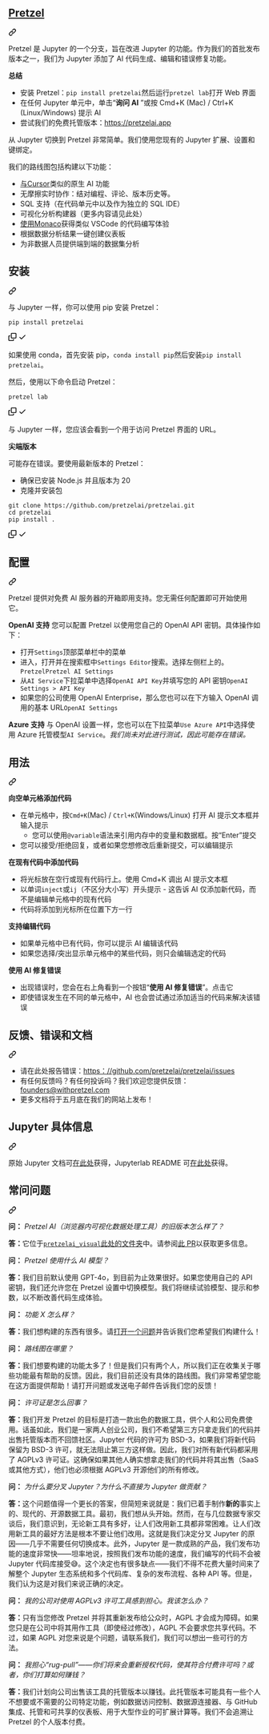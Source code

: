 <div class="Box-sc-g0xbh4-0 bJMeLZ js-snippet-clipboard-copy-unpositioned" data-hpc="true"><article class="markdown-body entry-content container-lg" itemprop="text"><div class="markdown-heading" dir="auto"><h1 tabindex="-1" class="heading-element" dir="auto"><a href="https://withpretzel.com" rel="nofollow"><font style="vertical-align: inherit;"><font style="vertical-align: inherit;">Pretzel  </font></font></a></h1><a id="user-content-pretzel" class="anchor" aria-label="固定链接：椒盐卷饼" href="#pretzel"><svg class="octicon octicon-link" viewBox="0 0 16 16" version="1.1" width="16" height="16" aria-hidden="true"><path d="m7.775 3.275 1.25-1.25a3.5 3.5 0 1 1 4.95 4.95l-2.5 2.5a3.5 3.5 0 0 1-4.95 0 .751.751 0 0 1 .018-1.042.751.751 0 0 1 1.042-.018 1.998 1.998 0 0 0 2.83 0l2.5-2.5a2.002 2.002 0 0 0-2.83-2.83l-1.25 1.25a.751.751 0 0 1-1.042-.018.751.751 0 0 1-.018-1.042Zm-4.69 9.64a1.998 1.998 0 0 0 2.83 0l1.25-1.25a.751.751 0 0 1 1.042.018.751.751 0 0 1 .018 1.042l-1.25 1.25a3.5 3.5 0 1 1-4.95-4.95l2.5-2.5a3.5 3.5 0 0 1 4.95 0 .751.751 0 0 1-.018 1.042.751.751 0 0 1-1.042.018 1.998 1.998 0 0 0-2.83 0l-2.5 2.5a1.998 1.998 0 0 0 0 2.83Z"></path></svg></a></div>
<p dir="auto"><font style="vertical-align: inherit;"><font style="vertical-align: inherit;">Pretzel 是 Jupyter 的一个分支，旨在改进 Jupyter 的功能。作为我们的首批发布版本之一，我们为 Jupyter 添加了 AI 代码生成、编辑和错误修复功能。</font></font></p>
<p dir="auto"><strong><font style="vertical-align: inherit;"><font style="vertical-align: inherit;">总结</font></font></strong></p>
<ul dir="auto">
<li><font style="vertical-align: inherit;"><font style="vertical-align: inherit;">安装 Pretzel：</font></font><code>pip install pretzelai</code><font style="vertical-align: inherit;"><font style="vertical-align: inherit;">然后运行</font></font><code>pretzel lab</code><font style="vertical-align: inherit;"><font style="vertical-align: inherit;">打开 Web 界面</font></font></li>
<li><font style="vertical-align: inherit;"><font style="vertical-align: inherit;">在任何 Jupyter 单元中，单击“</font></font><strong><font style="vertical-align: inherit;"><font style="vertical-align: inherit;">询问 AI</font></font></strong><font style="vertical-align: inherit;"><font style="vertical-align: inherit;"> ”或按 Cmd+K (Mac) / Ctrl+K (Linux/Windows) 提示 AI</font></font></li>
<li><font style="vertical-align: inherit;"><font style="vertical-align: inherit;">尝试我们的免费托管版本：</font></font><a href="https://pretzelai.app" rel="nofollow"><font style="vertical-align: inherit;"><font style="vertical-align: inherit;">https://pretzelai.app</font></font></a></li>
</ul>
<p dir="auto"><font style="vertical-align: inherit;"><font style="vertical-align: inherit;">从 Jupyter 切换到 Pretzel 非常简单。我们使用您现有的 Jupyter 扩展、设置和键绑定。</font></font></p>
<p dir="auto"><font style="vertical-align: inherit;"><font style="vertical-align: inherit;">我们的路线图包括构建以下功能：</font></font></p>
<ul dir="auto">
<li><font style="vertical-align: inherit;"><a href="https://cursor.sh/" rel="nofollow"><font style="vertical-align: inherit;">与Cursor</font></a><font style="vertical-align: inherit;">类似的原生 AI 功能</font></font><a href="https://cursor.sh/" rel="nofollow"><font style="vertical-align: inherit;"></font></a></li>
<li><font style="vertical-align: inherit;"><font style="vertical-align: inherit;">无摩擦实时协作：结对编程、评论、版本历史等。</font></font></li>
<li><font style="vertical-align: inherit;"><font style="vertical-align: inherit;">SQL 支持（在代码单元中以及作为独立的 SQL IDE）</font></font></li>
<li><font style="vertical-align: inherit;"><font style="vertical-align: inherit;">可视化分析构建器（更多内容请见此处）</font></font></li>
<li><font style="vertical-align: inherit;"><a href="https://github.com/microsoft/monaco-editor"><font style="vertical-align: inherit;">使用Monaco</font></a><font style="vertical-align: inherit;">获得类似 VSCode 的代码编写体验</font></font><a href="https://github.com/microsoft/monaco-editor"><font style="vertical-align: inherit;"></font></a></li>
<li><font style="vertical-align: inherit;"><font style="vertical-align: inherit;">根据数据分析结果一键创建仪表板</font></font></li>
<li><font style="vertical-align: inherit;"><font style="vertical-align: inherit;">为非数据人员提供端到端的数据集分析</font></font></li>
</ul>
<div class="markdown-heading" dir="auto"><h2 tabindex="-1" class="heading-element" dir="auto"><font style="vertical-align: inherit;"><font style="vertical-align: inherit;">安装</font></font></h2><a id="user-content-installation" class="anchor" aria-label="固定链接：安装" href="#installation"><svg class="octicon octicon-link" viewBox="0 0 16 16" version="1.1" width="16" height="16" aria-hidden="true"><path d="m7.775 3.275 1.25-1.25a3.5 3.5 0 1 1 4.95 4.95l-2.5 2.5a3.5 3.5 0 0 1-4.95 0 .751.751 0 0 1 .018-1.042.751.751 0 0 1 1.042-.018 1.998 1.998 0 0 0 2.83 0l2.5-2.5a2.002 2.002 0 0 0-2.83-2.83l-1.25 1.25a.751.751 0 0 1-1.042-.018.751.751 0 0 1-.018-1.042Zm-4.69 9.64a1.998 1.998 0 0 0 2.83 0l1.25-1.25a.751.751 0 0 1 1.042.018.751.751 0 0 1 .018 1.042l-1.25 1.25a3.5 3.5 0 1 1-4.95-4.95l2.5-2.5a3.5 3.5 0 0 1 4.95 0 .751.751 0 0 1-.018 1.042.751.751 0 0 1-1.042.018 1.998 1.998 0 0 0-2.83 0l-2.5 2.5a1.998 1.998 0 0 0 0 2.83Z"></path></svg></a></div>
<p dir="auto"><font style="vertical-align: inherit;"><font style="vertical-align: inherit;">与 Jupyter 一样，你可以使用 pip 安装 Pretzel：</font></font></p>
<div class="snippet-clipboard-content notranslate position-relative overflow-auto"><pre class="notranslate"><code>pip install pretzelai
</code></pre><div class="zeroclipboard-container">
    <clipboard-copy aria-label="Copy" class="ClipboardButton btn btn-invisible js-clipboard-copy m-2 p-0 tooltipped-no-delay d-flex flex-justify-center flex-items-center" data-copy-feedback="Copied!" data-tooltip-direction="w" value="pip install pretzelai" tabindex="0" role="button">
      <svg aria-hidden="true" height="16" viewBox="0 0 16 16" version="1.1" width="16" data-view-component="true" class="octicon octicon-copy js-clipboard-copy-icon">
    <path d="M0 6.75C0 5.784.784 5 1.75 5h1.5a.75.75 0 0 1 0 1.5h-1.5a.25.25 0 0 0-.25.25v7.5c0 .138.112.25.25.25h7.5a.25.25 0 0 0 .25-.25v-1.5a.75.75 0 0 1 1.5 0v1.5A1.75 1.75 0 0 1 9.25 16h-7.5A1.75 1.75 0 0 1 0 14.25Z"></path><path d="M5 1.75C5 .784 5.784 0 6.75 0h7.5C15.216 0 16 .784 16 1.75v7.5A1.75 1.75 0 0 1 14.25 11h-7.5A1.75 1.75 0 0 1 5 9.25Zm1.75-.25a.25.25 0 0 0-.25.25v7.5c0 .138.112.25.25.25h7.5a.25.25 0 0 0 .25-.25v-7.5a.25.25 0 0 0-.25-.25Z"></path>
</svg>
      <svg aria-hidden="true" height="16" viewBox="0 0 16 16" version="1.1" width="16" data-view-component="true" class="octicon octicon-check js-clipboard-check-icon color-fg-success d-none">
    <path d="M13.78 4.22a.75.75 0 0 1 0 1.06l-7.25 7.25a.75.75 0 0 1-1.06 0L2.22 9.28a.751.751 0 0 1 .018-1.042.751.751 0 0 1 1.042-.018L6 10.94l6.72-6.72a.75.75 0 0 1 1.06 0Z"></path>
</svg>
    </clipboard-copy>
  </div></div>
<p dir="auto"><font style="vertical-align: inherit;"><font style="vertical-align: inherit;">如果使用 conda，首先安装 pip，</font></font><code>conda install pip</code><font style="vertical-align: inherit;"><font style="vertical-align: inherit;">然后安装</font></font><code>pip install pretzelai</code><font style="vertical-align: inherit;"><font style="vertical-align: inherit;">。</font></font></p>
<p dir="auto"><font style="vertical-align: inherit;"><font style="vertical-align: inherit;">然后，使用以下命令启动 Pretzel：</font></font></p>
<div class="snippet-clipboard-content notranslate position-relative overflow-auto"><pre class="notranslate"><code>pretzel lab
</code></pre><div class="zeroclipboard-container">
    <clipboard-copy aria-label="Copy" class="ClipboardButton btn btn-invisible js-clipboard-copy m-2 p-0 tooltipped-no-delay d-flex flex-justify-center flex-items-center" data-copy-feedback="Copied!" data-tooltip-direction="w" value="pretzel lab" tabindex="0" role="button">
      <svg aria-hidden="true" height="16" viewBox="0 0 16 16" version="1.1" width="16" data-view-component="true" class="octicon octicon-copy js-clipboard-copy-icon">
    <path d="M0 6.75C0 5.784.784 5 1.75 5h1.5a.75.75 0 0 1 0 1.5h-1.5a.25.25 0 0 0-.25.25v7.5c0 .138.112.25.25.25h7.5a.25.25 0 0 0 .25-.25v-1.5a.75.75 0 0 1 1.5 0v1.5A1.75 1.75 0 0 1 9.25 16h-7.5A1.75 1.75 0 0 1 0 14.25Z"></path><path d="M5 1.75C5 .784 5.784 0 6.75 0h7.5C15.216 0 16 .784 16 1.75v7.5A1.75 1.75 0 0 1 14.25 11h-7.5A1.75 1.75 0 0 1 5 9.25Zm1.75-.25a.25.25 0 0 0-.25.25v7.5c0 .138.112.25.25.25h7.5a.25.25 0 0 0 .25-.25v-7.5a.25.25 0 0 0-.25-.25Z"></path>
</svg>
      <svg aria-hidden="true" height="16" viewBox="0 0 16 16" version="1.1" width="16" data-view-component="true" class="octicon octicon-check js-clipboard-check-icon color-fg-success d-none">
    <path d="M13.78 4.22a.75.75 0 0 1 0 1.06l-7.25 7.25a.75.75 0 0 1-1.06 0L2.22 9.28a.751.751 0 0 1 .018-1.042.751.751 0 0 1 1.042-.018L6 10.94l6.72-6.72a.75.75 0 0 1 1.06 0Z"></path>
</svg>
    </clipboard-copy>
  </div></div>
<p dir="auto"><font style="vertical-align: inherit;"><font style="vertical-align: inherit;">与 Jupyter 一样，您应该会看到一个用于访问 Pretzel 界面的 URL。</font></font></p>
<p dir="auto"><strong><font style="vertical-align: inherit;"><font style="vertical-align: inherit;">尖端版本</font></font></strong></p>
<p dir="auto"><font style="vertical-align: inherit;"><font style="vertical-align: inherit;">可能存在错误。要使用最新版本的 Pretzel：</font></font></p>
<ul dir="auto">
<li><font style="vertical-align: inherit;"><font style="vertical-align: inherit;">确保已安装 Node.js 并且版本为 20</font></font></li>
<li><font style="vertical-align: inherit;"><font style="vertical-align: inherit;">克隆并安装包</font></font></li>
</ul>
<div class="snippet-clipboard-content notranslate position-relative overflow-auto"><pre class="notranslate"><code>git clone https://github.com/pretzelai/pretzelai.git
cd pretzelai
pip install .
</code></pre><div class="zeroclipboard-container">
    <clipboard-copy aria-label="Copy" class="ClipboardButton btn btn-invisible js-clipboard-copy m-2 p-0 tooltipped-no-delay d-flex flex-justify-center flex-items-center" data-copy-feedback="Copied!" data-tooltip-direction="w" value="git clone https://github.com/pretzelai/pretzelai.git
cd pretzelai
pip install ." tabindex="0" role="button">
      <svg aria-hidden="true" height="16" viewBox="0 0 16 16" version="1.1" width="16" data-view-component="true" class="octicon octicon-copy js-clipboard-copy-icon">
    <path d="M0 6.75C0 5.784.784 5 1.75 5h1.5a.75.75 0 0 1 0 1.5h-1.5a.25.25 0 0 0-.25.25v7.5c0 .138.112.25.25.25h7.5a.25.25 0 0 0 .25-.25v-1.5a.75.75 0 0 1 1.5 0v1.5A1.75 1.75 0 0 1 9.25 16h-7.5A1.75 1.75 0 0 1 0 14.25Z"></path><path d="M5 1.75C5 .784 5.784 0 6.75 0h7.5C15.216 0 16 .784 16 1.75v7.5A1.75 1.75 0 0 1 14.25 11h-7.5A1.75 1.75 0 0 1 5 9.25Zm1.75-.25a.25.25 0 0 0-.25.25v7.5c0 .138.112.25.25.25h7.5a.25.25 0 0 0 .25-.25v-7.5a.25.25 0 0 0-.25-.25Z"></path>
</svg>
      <svg aria-hidden="true" height="16" viewBox="0 0 16 16" version="1.1" width="16" data-view-component="true" class="octicon octicon-check js-clipboard-check-icon color-fg-success d-none">
    <path d="M13.78 4.22a.75.75 0 0 1 0 1.06l-7.25 7.25a.75.75 0 0 1-1.06 0L2.22 9.28a.751.751 0 0 1 .018-1.042.751.751 0 0 1 1.042-.018L6 10.94l6.72-6.72a.75.75 0 0 1 1.06 0Z"></path>
</svg>
    </clipboard-copy>
  </div></div>
<div class="markdown-heading" dir="auto"><h2 tabindex="-1" class="heading-element" dir="auto"><font style="vertical-align: inherit;"><font style="vertical-align: inherit;">配置</font></font></h2><a id="user-content-configuration" class="anchor" aria-label="固定链接：配置" href="#configuration"><svg class="octicon octicon-link" viewBox="0 0 16 16" version="1.1" width="16" height="16" aria-hidden="true"><path d="m7.775 3.275 1.25-1.25a3.5 3.5 0 1 1 4.95 4.95l-2.5 2.5a3.5 3.5 0 0 1-4.95 0 .751.751 0 0 1 .018-1.042.751.751 0 0 1 1.042-.018 1.998 1.998 0 0 0 2.83 0l2.5-2.5a2.002 2.002 0 0 0-2.83-2.83l-1.25 1.25a.751.751 0 0 1-1.042-.018.751.751 0 0 1-.018-1.042Zm-4.69 9.64a1.998 1.998 0 0 0 2.83 0l1.25-1.25a.751.751 0 0 1 1.042.018.751.751 0 0 1 .018 1.042l-1.25 1.25a3.5 3.5 0 1 1-4.95-4.95l2.5-2.5a3.5 3.5 0 0 1 4.95 0 .751.751 0 0 1-.018 1.042.751.751 0 0 1-1.042.018 1.998 1.998 0 0 0-2.83 0l-2.5 2.5a1.998 1.998 0 0 0 0 2.83Z"></path></svg></a></div>
<p dir="auto"><font style="vertical-align: inherit;"><font style="vertical-align: inherit;">Pretzel 提供对免费 AI 服务器的开箱即用支持。您无需任何配置即可开始使用它。</font></font></p>
<p dir="auto"><strong><font style="vertical-align: inherit;"><font style="vertical-align: inherit;">OpenAI 支持</font></font></strong><font style="vertical-align: inherit;"><font style="vertical-align: inherit;">
您可以配置 Pretzel 以使用您自己的 OpenAI API 密钥。具体操作如下：</font></font></p>
<ul dir="auto">
<li><font style="vertical-align: inherit;"><font style="vertical-align: inherit;">打开</font></font><code>Settings</code><font style="vertical-align: inherit;"><font style="vertical-align: inherit;">顶部菜单栏中的菜单</font></font></li>
<li><font style="vertical-align: inherit;"><font style="vertical-align: inherit;">进入，打开并</font><font style="vertical-align: inherit;">在搜索框中</font></font><code>Settings Editor</code><font style="vertical-align: inherit;"><font style="vertical-align: inherit;">搜索。选择</font><font style="vertical-align: inherit;">左侧栏上的。</font></font><code>Pretzel</code><font style="vertical-align: inherit;"></font><code>Pretzel AI Settings</code><font style="vertical-align: inherit;"></font></li>
<li><font style="vertical-align: inherit;"><font style="vertical-align: inherit;">从</font></font><code>AI Service</code><font style="vertical-align: inherit;"><font style="vertical-align: inherit;">下拉菜单中选择</font></font><code>OpenAI API Key</code><font style="vertical-align: inherit;"><font style="vertical-align: inherit;">并填写您的 API 密钥</font></font><code>OpenAI Settings &gt; API Key</code></li>
<li><font style="vertical-align: inherit;"><font style="vertical-align: inherit;">如果您的公司使用 OpenAI Enterprise，那么您也可以在下方输入 OpenAI 调用的基本 URL</font></font><code>OpenAI Settings</code></li>
</ul>
<p dir="auto"><strong><font style="vertical-align: inherit;"><font style="vertical-align: inherit;">Azure 支持</font></font></strong><font style="vertical-align: inherit;"><font style="vertical-align: inherit;">
与 OpenAI 设置一样，您也可以在下拉菜单</font></font><code>Use Azure API</code><font style="vertical-align: inherit;"><font style="vertical-align: inherit;">中选择使用 Azure 托管模型</font></font><code>AI Service</code><font style="vertical-align: inherit;"><font style="vertical-align: inherit;">。</font></font><em><font style="vertical-align: inherit;"><font style="vertical-align: inherit;">我们尚未对此进行测试，因此可能存在错误。</font></font></em></p>
<div class="markdown-heading" dir="auto"><h2 tabindex="-1" class="heading-element" dir="auto"><font style="vertical-align: inherit;"><font style="vertical-align: inherit;">用法</font></font></h2><a id="user-content-usage" class="anchor" aria-label="固定链接：用法" href="#usage"><svg class="octicon octicon-link" viewBox="0 0 16 16" version="1.1" width="16" height="16" aria-hidden="true"><path d="m7.775 3.275 1.25-1.25a3.5 3.5 0 1 1 4.95 4.95l-2.5 2.5a3.5 3.5 0 0 1-4.95 0 .751.751 0 0 1 .018-1.042.751.751 0 0 1 1.042-.018 1.998 1.998 0 0 0 2.83 0l2.5-2.5a2.002 2.002 0 0 0-2.83-2.83l-1.25 1.25a.751.751 0 0 1-1.042-.018.751.751 0 0 1-.018-1.042Zm-4.69 9.64a1.998 1.998 0 0 0 2.83 0l1.25-1.25a.751.751 0 0 1 1.042.018.751.751 0 0 1 .018 1.042l-1.25 1.25a3.5 3.5 0 1 1-4.95-4.95l2.5-2.5a3.5 3.5 0 0 1 4.95 0 .751.751 0 0 1-.018 1.042.751.751 0 0 1-1.042.018 1.998 1.998 0 0 0-2.83 0l-2.5 2.5a1.998 1.998 0 0 0 0 2.83Z"></path></svg></a></div>
<p dir="auto"><strong><font style="vertical-align: inherit;"><font style="vertical-align: inherit;">向空单元格添加代码</font></font></strong></p>
<ul dir="auto">
<li><font style="vertical-align: inherit;"><font style="vertical-align: inherit;">在单元格中，按</font></font><code>Cmd+K</code><font style="vertical-align: inherit;"><font style="vertical-align: inherit;">(Mac) / </font></font><code>Ctrl+K</code><font style="vertical-align: inherit;"><font style="vertical-align: inherit;">(Windows/Linux) 打开 AI 提示文本框并输入提示
</font></font><ul dir="auto">
<li><font style="vertical-align: inherit;"><font style="vertical-align: inherit;">您可以使用</font></font><code>@variable</code><font style="vertical-align: inherit;"><font style="vertical-align: inherit;">语法来引用内存中的变量和数据框。按“Enter”提交</font></font></li>
</ul>
</li>
<li><font style="vertical-align: inherit;"><font style="vertical-align: inherit;">您可以接受/拒绝回复，或者如果您想修改后重新提交，可以编辑提示</font></font></li>
</ul>
<p dir="auto"><strong><font style="vertical-align: inherit;"><font style="vertical-align: inherit;">在现有代码中添加代码</font></font></strong></p>
<ul dir="auto">
<li><font style="vertical-align: inherit;"><font style="vertical-align: inherit;">将光标放在空行或现有代码行上。使用 Cmd+K 调出 AI 提示文本框</font></font></li>
<li><font style="vertical-align: inherit;"><font style="vertical-align: inherit;">以单词</font></font><code>inject</code><font style="vertical-align: inherit;"><font style="vertical-align: inherit;">或</font></font><code>ij</code><font style="vertical-align: inherit;"><font style="vertical-align: inherit;">（不区分大小写）开头提示 - 这告诉 AI 仅添加新代码，而不是编辑单元格中的现有代码</font></font></li>
<li><font style="vertical-align: inherit;"><font style="vertical-align: inherit;">代码将添加到光标所在位置下方一行</font></font></li>
</ul>
<p dir="auto"><strong><font style="vertical-align: inherit;"><font style="vertical-align: inherit;">支持编辑代码</font></font></strong></p>
<ul dir="auto">
<li><font style="vertical-align: inherit;"><font style="vertical-align: inherit;">如果单元格中已有代码，你可以提示 AI 编辑该代码</font></font></li>
<li><font style="vertical-align: inherit;"><font style="vertical-align: inherit;">如果您选择/突出显示单元格中的某些代码，则只会编辑选定的代码</font></font></li>
</ul>
<p dir="auto"><strong><font style="vertical-align: inherit;"><font style="vertical-align: inherit;">使用 AI 修复错误</font></font></strong></p>
<ul dir="auto">
<li><font style="vertical-align: inherit;"><font style="vertical-align: inherit;">出现错误时，您会在右上角看到一个按钮“</font></font><strong><font style="vertical-align: inherit;"><font style="vertical-align: inherit;">使用 AI 修复错误</font></font></strong><font style="vertical-align: inherit;"><font style="vertical-align: inherit;">”。点击它</font></font></li>
<li><font style="vertical-align: inherit;"><font style="vertical-align: inherit;">即使错误发生在不同的单元格中，AI 也会尝试通过添加适当的代码来解决该错误</font></font></li>
</ul>
<div class="markdown-heading" dir="auto"><h2 tabindex="-1" class="heading-element" dir="auto"><font style="vertical-align: inherit;"><font style="vertical-align: inherit;">反馈、错误和文档</font></font></h2><a id="user-content-feedback-bugs-and-docs" class="anchor" aria-label="永久链接：反馈、错误和文档" href="#feedback-bugs-and-docs"><svg class="octicon octicon-link" viewBox="0 0 16 16" version="1.1" width="16" height="16" aria-hidden="true"><path d="m7.775 3.275 1.25-1.25a3.5 3.5 0 1 1 4.95 4.95l-2.5 2.5a3.5 3.5 0 0 1-4.95 0 .751.751 0 0 1 .018-1.042.751.751 0 0 1 1.042-.018 1.998 1.998 0 0 0 2.83 0l2.5-2.5a2.002 2.002 0 0 0-2.83-2.83l-1.25 1.25a.751.751 0 0 1-1.042-.018.751.751 0 0 1-.018-1.042Zm-4.69 9.64a1.998 1.998 0 0 0 2.83 0l1.25-1.25a.751.751 0 0 1 1.042.018.751.751 0 0 1 .018 1.042l-1.25 1.25a3.5 3.5 0 1 1-4.95-4.95l2.5-2.5a3.5 3.5 0 0 1 4.95 0 .751.751 0 0 1-.018 1.042.751.751 0 0 1-1.042.018 1.998 1.998 0 0 0-2.83 0l-2.5 2.5a1.998 1.998 0 0 0 0 2.83Z"></path></svg></a></div>
<ul dir="auto">
<li><font style="vertical-align: inherit;"><font style="vertical-align: inherit;">请在此处报告错误：</font></font><a href="https://github.com/pretzelai/pretzelai/issues"><font style="vertical-align: inherit;"><font style="vertical-align: inherit;">https：//github.com/pretzelai/pretzelai/issues</font></font></a></li>
<li><font style="vertical-align: inherit;"><font style="vertical-align: inherit;">有任何反馈吗？有任何投诉吗？我们欢迎您提供反馈：</font></font><a href="mailto:founders@withpretzel.com"><font style="vertical-align: inherit;"><font style="vertical-align: inherit;">founders@withpretzel.com</font></font></a></li>
<li><font style="vertical-align: inherit;"><font style="vertical-align: inherit;">更多文档将于五月底在我们的网站上发布！</font></font></li>
</ul>
<div class="markdown-heading" dir="auto"><h2 tabindex="-1" class="heading-element" dir="auto"><font style="vertical-align: inherit;"><font style="vertical-align: inherit;">Jupyter 具体信息</font></font></h2><a id="user-content-jupyter-specific-information" class="anchor" aria-label="永久链接：Jupyter 特定信息" href="#jupyter-specific-information"><svg class="octicon octicon-link" viewBox="0 0 16 16" version="1.1" width="16" height="16" aria-hidden="true"><path d="m7.775 3.275 1.25-1.25a3.5 3.5 0 1 1 4.95 4.95l-2.5 2.5a3.5 3.5 0 0 1-4.95 0 .751.751 0 0 1 .018-1.042.751.751 0 0 1 1.042-.018 1.998 1.998 0 0 0 2.83 0l2.5-2.5a2.002 2.002 0 0 0-2.83-2.83l-1.25 1.25a.751.751 0 0 1-1.042-.018.751.751 0 0 1-.018-1.042Zm-4.69 9.64a1.998 1.998 0 0 0 2.83 0l1.25-1.25a.751.751 0 0 1 1.042.018.751.751 0 0 1 .018 1.042l-1.25 1.25a3.5 3.5 0 1 1-4.95-4.95l2.5-2.5a3.5 3.5 0 0 1 4.95 0 .751.751 0 0 1-.018 1.042.751.751 0 0 1-1.042.018 1.998 1.998 0 0 0-2.83 0l-2.5 2.5a1.998 1.998 0 0 0 0 2.83Z"></path></svg></a></div>
<p dir="auto"><font style="vertical-align: inherit;"><font style="vertical-align: inherit;">原始 Jupyter 文档可</font></font><a href="https://jupyter.org/" rel="nofollow"><font style="vertical-align: inherit;"><font style="vertical-align: inherit;">在此处</font></font></a><font style="vertical-align: inherit;"><font style="vertical-align: inherit;">获得，Jupyterlab README 可</font></font><a href="https://github.com/jupyterlab/jupyterlab"><font style="vertical-align: inherit;"><font style="vertical-align: inherit;">在此处</font></font></a><font style="vertical-align: inherit;"><font style="vertical-align: inherit;">获得。</font></font></p>
<div class="markdown-heading" dir="auto"><h2 tabindex="-1" class="heading-element" dir="auto"><font style="vertical-align: inherit;"><font style="vertical-align: inherit;">常问问题</font></font></h2><a id="user-content-faq" class="anchor" aria-label="永久链接：常见问题解答" href="#faq"><svg class="octicon octicon-link" viewBox="0 0 16 16" version="1.1" width="16" height="16" aria-hidden="true"><path d="m7.775 3.275 1.25-1.25a3.5 3.5 0 1 1 4.95 4.95l-2.5 2.5a3.5 3.5 0 0 1-4.95 0 .751.751 0 0 1 .018-1.042.751.751 0 0 1 1.042-.018 1.998 1.998 0 0 0 2.83 0l2.5-2.5a2.002 2.002 0 0 0-2.83-2.83l-1.25 1.25a.751.751 0 0 1-1.042-.018.751.751 0 0 1-.018-1.042Zm-4.69 9.64a1.998 1.998 0 0 0 2.83 0l1.25-1.25a.751.751 0 0 1 1.042.018.751.751 0 0 1 .018 1.042l-1.25 1.25a3.5 3.5 0 1 1-4.95-4.95l2.5-2.5a3.5 3.5 0 0 1 4.95 0 .751.751 0 0 1-.018 1.042.751.751 0 0 1-1.042.018 1.998 1.998 0 0 0-2.83 0l-2.5 2.5a1.998 1.998 0 0 0 0 2.83Z"></path></svg></a></div>
<p dir="auto"><strong><font style="vertical-align: inherit;"><font style="vertical-align: inherit;">问：</font></font></strong> <em><font style="vertical-align: inherit;"><font style="vertical-align: inherit;">Pretzel AI（浏览器内可视化数据处理工具）的旧版本怎么样了？</font></font></em></p>
<p dir="auto"><strong><font style="vertical-align: inherit;"><font style="vertical-align: inherit;">答：</font></font></strong><font style="vertical-align: inherit;"><font style="vertical-align: inherit;">它位于</font></font><a href="https://github.com/pretzelai/pretzelai/tree/main/pretzelai_visual"><code>pretzelai_visual</code><font style="vertical-align: inherit;"><font style="vertical-align: inherit;">此处的文件夹</font></font></a><font style="vertical-align: inherit;"><font style="vertical-align: inherit;">中。请参阅</font></font><a href="https://github.com/pretzelai/pretzelai/pull/76" data-hovercard-type="pull_request" data-hovercard-url="/pretzelai/pretzelai/pull/76/hovercard"><font style="vertical-align: inherit;"><font style="vertical-align: inherit;">此 PR</font></font></a><font style="vertical-align: inherit;"><font style="vertical-align: inherit;">以获取更多信息。</font></font></p>
<p dir="auto"><strong><font style="vertical-align: inherit;"><font style="vertical-align: inherit;">问：</font></font></strong> <em><font style="vertical-align: inherit;"><font style="vertical-align: inherit;">Pretzel 使用什么 AI 模型？</font></font></em></p>
<p dir="auto"><strong><font style="vertical-align: inherit;"><font style="vertical-align: inherit;">答：</font></font></strong><font style="vertical-align: inherit;"><font style="vertical-align: inherit;">我们目前默认使用 GPT-4o，到目前为止效果很好。如果您使用自己的 API 密钥，我们还允许您在 Pretzel 设置中切换模型。我们将继续试验模型、提示和参数，以不断改善代码生成体验。</font></font></p>
<p dir="auto"><strong><font style="vertical-align: inherit;"><font style="vertical-align: inherit;">问：</font></font></strong> <em><font style="vertical-align: inherit;"><font style="vertical-align: inherit;">功能 X 怎么样？</font></font></em></p>
<p dir="auto"><strong><font style="vertical-align: inherit;"><font style="vertical-align: inherit;">答：</font></font></strong><font style="vertical-align: inherit;"><font style="vertical-align: inherit;">我们想构建的东西有很多。请</font></font><a href="https://github.com/pretzelai/pretzelai/issues"><font style="vertical-align: inherit;"><font style="vertical-align: inherit;">打开一个问题</font></font></a><font style="vertical-align: inherit;"><font style="vertical-align: inherit;">并告诉我们您希望我们构建什么！</font></font></p>
<p dir="auto"><strong><font style="vertical-align: inherit;"><font style="vertical-align: inherit;">问：</font></font></strong> <em><font style="vertical-align: inherit;"><font style="vertical-align: inherit;">路线图在哪里？</font></font></em></p>
<p dir="auto"><strong><font style="vertical-align: inherit;"><font style="vertical-align: inherit;">答：</font></font></strong><font style="vertical-align: inherit;"><font style="vertical-align: inherit;">我们想要构建的功能太多了！但是我们只有两个人，所以我们正在收集关于哪些功能最有帮助的反馈。因此，我们目前还没有具体的路线图。我们非常希望您能在这方面提供帮助！请打开问题或发送电子邮件告诉我们您的反馈！</font></font></p>
<p dir="auto"><strong><font style="vertical-align: inherit;"><font style="vertical-align: inherit;">问：</font></font></strong> <em><font style="vertical-align: inherit;"><font style="vertical-align: inherit;">许可证是怎么回事？</font></font></em></p>
<p dir="auto"><strong><font style="vertical-align: inherit;"><font style="vertical-align: inherit;">答：</font></font></strong><font style="vertical-align: inherit;"><font style="vertical-align: inherit;">我们开发 Pretzel 的目标是打造一款出色的数据工具，供个人和公司免费使用。话虽如此，我们是一家两人创业公司，我们不希望第三方只拿走我们的代码并出售托管版本而不回馈社区。Jupyter 代码的许可为 BSD-3，如果我们将新代码保留为 BSD-3 许可，就无法阻止第三方这样做。因此，我们对所有新代码都采用了 AGPLv3 许可证。这确保如果其他人确实想拿走我们的代码并将其出售（SaaS 或其他方式），他们也必须根据 AGPLv3 开源他们的所有修改。</font></font></p>
<p dir="auto"><strong><font style="vertical-align: inherit;"><font style="vertical-align: inherit;">问：</font></font></strong> <em><font style="vertical-align: inherit;"><font style="vertical-align: inherit;">为什么要分叉 Jupyter？为什么不直接为 Jupyter 做贡献？</font></font></em></p>
<p dir="auto"><strong><font style="vertical-align: inherit;"><font style="vertical-align: inherit;">答：</font></font></strong><font style="vertical-align: inherit;"><font style="vertical-align: inherit;">这个问题值得一个更长的答案，但简短来说就是：我们已着手制作</font></font><strong><font style="vertical-align: inherit;"><font style="vertical-align: inherit;">新的</font></font></strong><font style="vertical-align: inherit;"><font style="vertical-align: inherit;">事实上的、现代的、开源数据工具。最初，我们想从头开始。然而，在与几位数据专家交谈后，我们意识到，无论新工具有多好，让人们改用新工具都非常困难。让人们改用新工具的最好方法是根本不要让他们改用。这就是我们决定分叉 Jupyter 的原因——几乎不需要任何切换成本。此外，Jupyter 是一款成熟的产品，我们发布功能的速度非常快——坦率地说，按照我们发布功能的速度，我们编写的代码不会被 Jupyter 代码库接受😅。这个决定也有很多缺点——我们不得不花费大量时间来了解整个 Jupyter 生态系统和多个代码库、复杂的发布流程、各种 API 等。但是，我们认为这是对我们来说正确的决定。</font></font></p>
<p dir="auto"><strong><font style="vertical-align: inherit;"><font style="vertical-align: inherit;">问：</font></font></strong> <em><font style="vertical-align: inherit;"><font style="vertical-align: inherit;">我的公司对使用 AGPLv3 许可工具感到担心。我该怎么办？</font></font></em></p>
<p dir="auto"><strong><font style="vertical-align: inherit;"><font style="vertical-align: inherit;">答：</font></font></strong><font style="vertical-align: inherit;"><font style="vertical-align: inherit;">只有当您修改 Pretzel 并将其重新发布给公众时，AGPL 才会成为障碍。如果您只是在公司中将其用作工具（即使经过修改），AGPL 不会要求您共享代码。不过，如果 AGPL 对您来说是个问题，请联系我们，我们可以想出一些可行的方法。</font></font></p>
<p dir="auto"><strong><font style="vertical-align: inherit;"><font style="vertical-align: inherit;">问：</font></font></strong> <em><font style="vertical-align: inherit;"><font style="vertical-align: inherit;">我担心“rug-pull”——你们将来会重新授权代码，使其符合付费许可吗？或者，你们打算如何赚钱？</font></font></em></p>
<p dir="auto"><strong><font style="vertical-align: inherit;"><font style="vertical-align: inherit;">答：</font></font></strong><font style="vertical-align: inherit;"><font style="vertical-align: inherit;">我们计划向公司出售该工具的托管版本以赚钱。此托管版本可能具有一些个人不想要或不需要的公司特定功能，例如数据访问控制、数据源连接器、与 GitHub 集成、托管和可共享的仪表板、用于大型作业的可扩展计算等。我们不会追溯让 Pretzel 的个人版本付费。</font></font></p>
</article></div>
